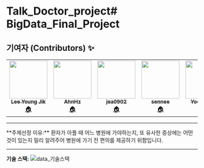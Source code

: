 # Talk_Doctor_project# BigData_Final_Project

## 기여자 (Contributors) ✨

<table>
  <tr>
    <td align="center">
      <a href="https://github.com/lee-young-jik">
        <img src="https://avatars.githubusercontent.com/u/91588673?v=4" width="100px;" alt=""/>
        <br />
        <sub>
          <b>Lee Young Jik</b>
        </sub>
      </a>
      <br />
      <a href="https://github.com/lee-young-jik" title="코드">🏠</a>
    </td>

   <td align="center">
      <a href="https://github.com/AhnHz">
        <img src="https://avatars.githubusercontent.com/u/132975657?v=4" width="100px;" alt=""/>
        <br />
        <sub>
          <b>AhnHz</b>
        </sub>
      </a>
      <br />
      <a href="https://github.com/AhnHz" title="코드">🏠</a>
    </td>

   <td align="center">
      <a href="https://github.com/jea0902">
        <img src="https://avatars.githubusercontent.com/u/62950552?v=4" width="100px;" alt=""/>
        <br />
        <sub>
          <b>jea0902</b>
        </sub>
      </a>
      <br />
      <a href="https://github.com/jea0902" title="코드">🏠</a>
    </td>

   <td align="center">
      <a href="https://github.com/sennee">
        <img src="https://avatars.githubusercontent.com/u/137972957?v=4" width="100px;" alt=""/>
        <br />
        <sub>
          <b>sennee</b>
        </sub>
      </a>
      <br />
      <a href="https://github.com/sennee" title="코드">🏠</a>
    </td>
   <td align="center">
      <a href="https://github.com/YoonJJuny">
        <img src="https://avatars.githubusercontent.com/u/134353451?v=4" width="100px;" alt=""/>
        <br />
        <sub>
          <b>YoonJJuny</b>
        </sub>
      </a>
      <br />
      <a href="https://github.com/YoonJJuny" title="코드">🏠</a>
    </td>
  </tr>
</table>


<hr>
**주제선정 이유:**
환자가 아플 때 어느 병원에 가야하는지, 또 유사한 증상에는 어떤 것이 있는지 밀리 알려주어 병원에 가기 전 편의를 제공하기 위함입니다.
<hr/>

**기술 스택:**
![data_기술스택](https://github.com/lee-young-jik/Talk_Doctor_project/assets/91588673/30a7ee9a-2cfa-4243-ac41-e7097a393f19)



